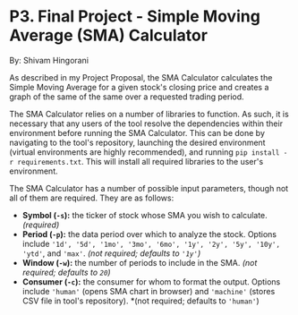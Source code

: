 # P3. Final Project - Simple Moving Average (SMA) Calculator
By: Shivam Hingorani

As described in my Project Proposal, the SMA Calculator calculates the Simple Moving Average for a given stock's closing price and creates a graph of the same of the same over a requested trading period.

The SMA Calculator relies on a number of libraries to function.  As such, it is necessary that any users of the tool resolve the dependencies within their environment before running the SMA Calculator.  This can be done by navigating to the tool's repository, launching the desired environment (virtual environments are highly recommended), and running ```pip install -r requirements.txt```.  This will install all required libraries to the user's environment.

The SMA Calculator has a number of possible input parameters, though not all of them are required.  They are as follows: 
* **Symbol (```-s```):** the ticker of stock whose SMA you wish to calculate. *(required)*
* **Period (```-p```):** the data period over which to analyze the stock. Options include ```'1d', '5d', '1mo', '3mo', '6mo', '1y', '2y', '5y', '10y', 'ytd'```, and ```'max'```.  *(not required; defaults to ```'1y'```)*
* **Window (```-w```):** the number of periods to include in the SMA. *(not required; defaults to ```20```)*
* **Consumer (```-c```):** the consumer for whom to format the output. Options include ```'human'``` (opens SMA chart in browser) and ```'machine'``` (stores CSV file in tool's repository). *(not required; defaults to ```'human'```)

